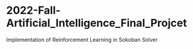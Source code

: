 # 2022-Fall-Artificial_Intelligence_Final_Projcet
Implementation of Reinforcement Learning in Sokoban Solver
